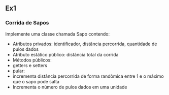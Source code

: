 ## Ex1

### Corrida de Sapos

Implemente uma classe chamada Sapo contendo:

- Atributos privados: identificador, distância percorrida, quantidade de pulos dados 
- Atributo estático público: distância total da corrida
- Métodos públicos:
- getters e setters
- pular:
- incrementa distância percorrida de forma randômica entre 1 e o máximo que o sapo
pode salta
- Incrementa o número de pulos dados em uma unidade
